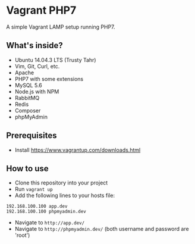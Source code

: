 # Vagrant PHP7 

A simple Vagrant LAMP setup running PHP7.

## What's inside?

- Ubuntu 14.04.3 LTS (Trusty Tahr)
- Vim, Git, Curl, etc.
- Apache
- PHP7 with some extensions
- MySQL 5.6
- Node.js with NPM
- RabbitMQ
- Redis
- Composer
- phpMyAdmin

## Prerequisites

- Install https://www.vagrantup.com/downloads.html

## How to use

- Clone this repository into your project
- Run ``vagrant up``
- Add the following lines to your hosts file:
````
192.168.100.100 app.dev
192.168.100.100 phpmyadmin.dev
````
- Navigate to ``http://app.dev/`` 
- Navigate to ``http://phpmyadmin.dev/`` (both username and password are 'root')
